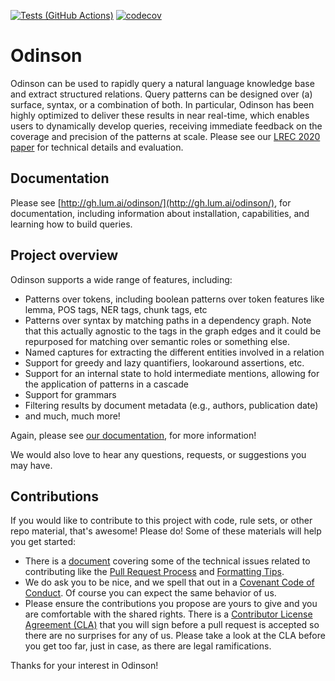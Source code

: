 [![Tests (GitHub Actions)](https://github.com/lum-ai/odinson/workflows/Odinson%20CI/badge.svg)](https://github.com/lum-ai/odinson/actions)
[![codecov](https://codecov.io/gh/lum-ai/odinson/branch/master/graph/badge.svg)](https://codecov.io/gh/lum-ai/odinson)

# Odinson

Odinson can be used to rapidly query a natural language knowledge base and extract structured relations. Query patterns can be designed over (a) surface, syntax, or a combination of both.
In particular, Odinson has been highly optimized to deliver these results in near real-time, which enables users to dynamically develop queries, receiving immediate feedback on the coverage and precision of the patterns at scale. 
Please see our [LREC 2020 paper](https://lum.ai/docs/odinson.pdf) for technical details and evaluation.

## Documentation
Please see [http://gh.lum.ai/odinson/](http://gh.lum.ai/odinson/), for documentation, including information about installation, capabilities, and learning how to build queries.

## Project overview

Odinson supports a wide range of features, including:

- Patterns over tokens, including boolean patterns over token features like lemma, POS tags, NER tags, chunk tags, etc
- Patterns over syntax by matching paths in a dependency graph. Note that this actually agnostic to the tags in the graph edges and it could be repurposed for matching over semantic roles or something else.
- Named captures for extracting the different entities involved in a relation
- Support for greedy and lazy quantifiers, lookaround assertions, etc.
- Support for an internal state to hold intermediate mentions, allowing for the application of patterns in a cascade
- Support for grammars
- Filtering results by document metadata (e.g., authors, publication date)
- and much, much more!

Again, please see [our documentation](http://gh.lum.ai/odinson/), for more information! 

We would also love to hear any questions, requests, or suggestions you may have.

## Contributions

If you would like to contribute to this project with code, rule sets, or other repo material, that's awesome!  Please do!  Some of these materials will help you get started:

- There is a [document](http://gh.lum.ai/odinson/contributing.html) covering some of the technical issues related to contributing like the [Pull Request Process](http://gh.lum.ai/odinson/contributing.html#pull-request-process) and [Formatting Tips](http://gh.lum.ai/odinson/contributing.html#formatting-tips).
- We do ask you to be nice, and we spell that out in a [Covenant Code of Conduct](http://gh.lum.ai/odinson/contributing.html#contributor-covenant-code-of-conduct).  Of course you can expect the same behavior of us.
- Please ensure the contributions you propose are yours to give and you are comfortable with the shared rights.  There is a [Contributor License Agreement (CLA)](https://gist.github.com/kwalcock/df2baf6f89278c0b550d8089acdcc14d) that you will sign before a pull request is accepted so there are no surprises for any of us.  Please take a look at the CLA before you get too far, just in case, as there are legal ramifications.

Thanks for your interest in Odinson!

